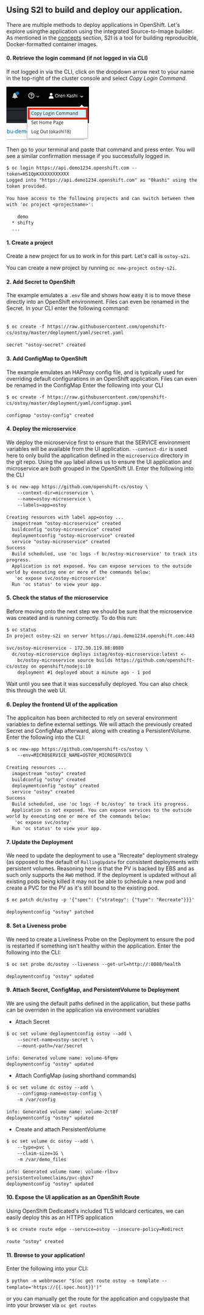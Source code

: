## Using S2I to build and deploy our application.

There are multiple methods to deploy applications in OpenShift. Let's explore usingthe application using the integrated Source-to-Image builder. As mentioned in the [concepts](/OSD3.11/2-concepts.md) section, S2I is a tool for building reproducible, Docker-formatted container images. 

#### 0. Retrieve the login command (if not logged in via CLI)
If not logged in via the CLI, click on the dropdown arrow next to your name in the top-right of the cluster console and select *Copy Login Command*.

![CLI Login](/images/4-cli-login.png)

Then go to your terminal and paste that command and press enter.  You will see a similar confirmation message if you successfully logged in.

```
$ oc login https://api.demo1234.openshift.com --token=HS1QpKXXXXXXXXXXX
Logged into "https://api.demo1234.openshift.com" as "0kashi" using the token provided.

You have access to the following projects and can switch between them with 'oc project <projectname>':

    demo
  * shifty
  ...
```

#### 1. Create a project
Create a new project for us to work in for this part. Let's call is `ostoy-s2i`.  

You can create a new project by running `oc new-project ostoy-s2i`.

#### 2. Add Secret to OpenShift
The example emulates a `.env` file and shows how easy it is to move these directly into an
OpenShift environment. Files can even be renamed in the Secret.  In your CLI enter the following command:<br><br>
```
$ oc create -f https://raw.githubusercontent.com/openshift-cs/ostoy/master/deployment/yaml/secret.yaml

secret "ostoy-secret" created
```

#### 3. Add ConfigMap to OpenShift
The example emulates an HAProxy config file, and is typically used for overriding
default configurations in an OpenShift application. Files can even be renamed in the ConfigMap
Enter the following into your CLI 
```
$ oc create -f https://raw.githubusercontent.com/openshift-cs/ostoy/master/deployment/yaml/configmap.yaml

configmap "ostoy-config" created
```

#### 4. Deploy the microservice
We deploy the microservice first to ensure that the SERVICE environment variables
will be available from the UI application. `--context-dir` is used here to only
build the application defined in the `microservice` directory in the git repo.
Using the `app` label allows us to ensure the UI application and microservice
are both grouped in the OpenShift UI.  Enter the following into the CLI
```
$ oc new-app https://github.com/openshift-cs/ostoy \
    --context-dir=microservice \
    --name=ostoy-microservice \
    --labels=app=ostoy

Creating resources with label app=ostoy ...
  imagestream "ostoy-microservice" created
  buildconfig "ostoy-microservice" created
  deploymentconfig "ostoy-microservice" created
  service "ostoy-microservice" created
Success
  Build scheduled, use 'oc logs -f bc/ostoy-microservice' to track its progress.
  Application is not exposed. You can expose services to the outside world by executing one or more of the commands below:
   'oc expose svc/ostoy-microservice'
  Run 'oc status' to view your app.
```
#### 5. Check the status of the microservice
Before moving onto the next step we should be sure that the microservice was created and is running correctly.  To do this run:

```
$ oc status
In project ostoy-s2i on server https://api.demo1234.openshift.com:443

svc/ostoy-microservice - 172.30.119.88:8080
  dc/ostoy-microservice deploys istag/ostoy-microservice:latest <-
    bc/ostoy-microservice source builds https://github.com/openshift-cs/ostoy on openshift/nodejs:10 
    deployment #1 deployed about a minute ago - 1 pod
``` 

Wait until you see that it was successfully deployed. You can also check this through the web UI.

#### 6. Deploy the frontend UI of the application
The applicaiton has been architected to rely on several environment variables to define external settings. We will attach the previously created Secret and ConfigMap afterward, along with creating a PersistentVolume.  Enter the following into the CLI:
```
$ oc new-app https://github.com/openshift-cs/ostoy \
    --env=MICROSERVICE_NAME=OSTOY_MICROSERVICE

Creating resources ...
  imagestream "ostoy" created
  buildconfig "ostoy" created
  deploymentconfig "ostoy" created
  service "ostoy" created
Success
  Build scheduled, use 'oc logs -f bc/ostoy' to track its progress.
  Application is not exposed. You can expose services to the outside world by executing one or more of the commands below:
   'oc expose svc/ostoy'
  Run 'oc status' to view your app.
```

#### 7. Update the Deployment 
We need to update the deployment to use a "Recreate" deployment strategy (as opposed to the default of `RollingUpdate` for consistent deployments with persistent volumes. Reasoning here is that the PV is backed by EBS and as such only supports the `RWO` method.  If the deployment is updated without all existing pods being killed it may not be able to schedule a new pod and create a PVC for the PV as it's still bound to the existing pod.
```
$ oc patch dc/ostoy -p '{"spec": {"strategy": {"type": "Recreate"}}}'

deploymentconfig "ostoy" patched
```

#### 8. Set a Liveness probe 
We need to create a Liveliness Probe on the Deployment to ensure the pod is restarted if something isn't healthy within the application.  Enter the following into the CLI:
```
$ oc set probe dc/ostoy --liveness --get-url=http://:8080/health

deploymentconfig "ostoy" updated
```

#### 9. Attach Secret, ConfigMap, and PersistentVolume to Deployment
We are using the default paths defined in the application, but these paths can be overriden in the application via environment variables

- Attach Secret
```
$ oc set volume deploymentconfig ostoy --add \
    --secret-name=ostoy-secret \
    --mount-path=/var/secret

info: Generated volume name: volume-6fqmv
deploymentconfig "ostoy" updated
```

- Attach ConfigMap (using shorthand commands)
```
$ oc set volume dc ostoy --add \
    --configmap-name=ostoy-config \
    -m /var/config

info: Generated volume name: volume-2ct8f
deploymentconfig "ostoy" updated
```

- Create and attach PersistentVolume
```
$ oc set volume dc ostoy --add \
    --type=pvc \
    --claim-size=1G \
    -m /var/demo_files

info: Generated volume name: volume-rlbvv
persistentvolumeclaims/pvc-gbpx7
deploymentconfig "ostoy" updated
```

#### 10. Expose the UI application as an OpenShift Route
Using OpenShift Dedicated's included TLS wildcard certicates, we can easily deploy this as an HTTPS application
```
$ oc create route edge --service=ostoy --insecure-policy=Redirect

route "ostoy" created
```

#### 11. Browse to your application!
Enter the following into your CLI:

`$ python -m webbrowser "$(oc get route ostoy -o template --template='https://{{.spec.host}}')"`

or you can manually get the route for the application and copy/paste that into your browser via
`oc get routes`
